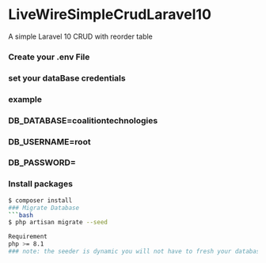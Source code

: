 # LiveWireSimpleCrudLaravel10
A simple Laravel 10 CRUD with reorder table
### Create your .env File
### set your dataBase credentials
### example 
### DB_DATABASE=coalitiontechnologies
### DB_USERNAME=root
### DB_PASSWORD=
### Install packages
```bash
$ composer install
### Migrate Database
```bash
$ php artisan migrate --seed

Requirement 
php >= 8.1
### note: the seeder is dynamic you will not have to fresh your database
